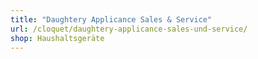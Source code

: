 ```yaml
---
title: "Daughtery Applicance Sales & Service"
url: /cloquet/daughtery-applicance-sales-und-service/
shop: Haushaltsgeräte
---
```

